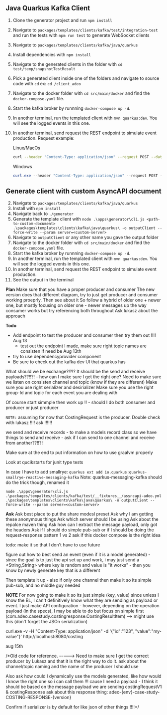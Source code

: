## Java Quarkus Kafka Client

1. Clone the generator project and run `npm install`
2. Navigate to `packages/templates/clients/kafka/test/integration-test` and run the tests with `npm run test` to generate WebSocket clients
3. Navigate to `packages/templates/clients/kafka/java/quarkus`
4. Install dependencies with `npm install` 
5. Navigate to the generated clients in the folder with `cd test/temp/snapshotTestResult`
6. Pick a generated client inside one of the folders and navigate to source code with `cd` ex: `cd /client_adeo`
7. Navigate to the docker folder with `cd src/main/docker` and find the `docker-compose.yaml` file. 
8. Start the kafka broker by runnning `docker-compose up -d`. 
9. In another terminal, run the templated client with `mvn quarkus:dev`. You will see the logged events in this one. 
10. In another terminal, send request the REST endpoint to simulate event production. Request example:

    Linux/MacOs
    ```bash
    curl --header "Content-Type: application/json" --request POST --data '{""value"": ""thirteenpencils""}' http://localhost:8080/
    ```

    Windows
    ```powershell
    curl.exe --header "Content-Type: application/json" --request POST --data '{""value"": ""RANDOM_VALUE""}' http://localhost:8080/
    ```

## Generate client with custom AsyncAPI document

2. Navigate to `packages/templates/clients/kafka/java/quarkus`
3. Install with `npm install`
4. Navigate back to `./generator`
5. Generate the template client with `node .\apps\generator\cli.js <path-to-custom-document> .\packages\templates\clients\kafka\java\quarkus\ -o outputClient --force-write --param server=<custom-server>`
6. Navigate to `outputClient` or any other name you gave the output folder
7. Navigate to the docker folder with `cd src/main/docker` and find the `docker-compose.yaml` file. 
8. Start the kafka broker by runnning `docker-compose up -d`. 
9. In another terminal, run the templated client with `mvn quarkus:dev`. You will see the logged events in this one.
10. In another terminal, send request the REST endpoint to simulate event production.
11. See the output in the terminal











**Plan**
Make sure that you have a proper producer and consumer
The new version does that different diagram, try to just get producer and consumer working proeprly,
Then see about it 
So follow a hybrid of older one + newer one, but mostly focusing on older one
    - newer messages up the way consumer works but try referencing both throughout
Ask lukasz about the approach



**Todo**
- Add endpoint to test the producer and consumer then try them out !!!!
Aug 13
    - test out the endpoint I made, make sure right topic names are consisten if need be 
Aug 13th
- try to use dependencyprovider component
- Be sure to check out the kafka dev UI that quarkus has

What should we be exchange?!?!?
It should be the send and receive payloads??!!?!
    - how can I make sure I get the right one?
Need to make sure we listen on consisten channel and topic (know if they are different)
Make sure you use right serializer and desirializer
Make sure you use the right group-Id and topic for each event you are dealing with 

Of course start simmple then work up !!
    - should I do both consumer and producer or just producer

`NOTE:` assuming for now that CostingRequest is the producer. Double check with lukasz !!!! ask !!!!!!


we send and receive records 
    - to make a models record class so we have things to send and receive
    - ask if I can send to one channel and receive from another??!!?!



Make sure at the end to put information on how to use graalvm properly

Look at qucikstarts for junit type tests


In case I have to add smallrye:
`quarkus ext add io.quarkus:quarkus-smallrye-reactive-messaging-kafka`
Note: quarkus-messaging-kafka  should do the trick though, renamed it 



`node .\apps\generator\cli.js .\packages/tempaltes/clients/kafka/test/__fixtures__/asyncapi-adeo.yml .\packages\templates\clients\kafka\java\quarkus\ -o outputClient --force-write --param server=<custom-server>`

**Ask**
Ask best place to put the share modesl preset
Ask why I am getting these anonymous things
Ask which server should I be using
Ask about the repalce maven thing
Ask how can I extract the message payload, only got the headers
Ask if I should do simple pub-sub or if I should be doing the request-response pattern 1 vs 2
ask if this docker compose is the right idea





todo:
make it so that I don't have to use future

figure out how to best send an event (even if it is a model generated) 
    - since the goal is to just the api set up and work, i may just send a <String,String> where key is random and value is "it works"
        - then you know by newly generate key that is a different 

Then template it up
    - also if only one channel then make it so its simple pub-sub, and no middle guy needed



**NOTE**
For now going to make it so its just simple (key, value) since unless I know the BL, I can't definitively know what they are sending as payload or event. I just make API configuration
    - however, depending on the operation payload (in the specs), I may be able to do but focus on simple first
    (com.adeo.casestudy.costingresponse.CostingResultItem) --> might use this 
    (don't forget the JSOn serialization)



curl.exe -v -H "Content-Type: application/json" -d '{\"id\":\"123\", \"value\":\"my-value\"}' http://localhost:8080/costing

aug 15th

/*Old code for reference. -----> Need to make sure I get the correct producer by Lukasz and that it is the right way to do it.
ask about the channel/topic naming and the name of the producer I should use

Also ask how could I dynamically use the models generated, like how would I know the right one so i can call them !!! cause I need a payload
     - I think it should be based on the message payload we are sending costingRequestV1 & costingResponse 
ask about this response thing:  adeo-{env}-case-study-COSTING-RESPONSE-{version}


Confirm if serializer is by default for like json of other things !!!!*/